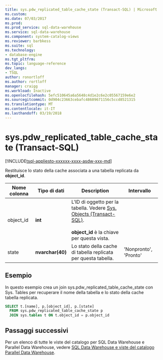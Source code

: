 ```yaml
---
title: sys.pdw_replicated_table_cache_state (Transact-SQL) | Microsoft Docs
ms.custom: 
ms.date: 07/03/2017
ms.prod: 
ms.prod_service: sql-data-warehouse
ms.service: sql-data-warehouse
ms.component: system-catalog-views
ms.reviewer: barbkess
ms.suite: sql
ms.technology:
- database-engine
ms.tgt_pltfrm: 
ms.topic: language-reference
dev_langs:
- TSQL
author: ronortloff
ms.author: rortloff
manager: craigg
ms.workload: Inactive
ms.openlocfilehash: 5efc510645a6a5648c4d1e2c6e2c05567159e6e2
ms.sourcegitcommit: 0d904c23663cebafc48609671156c5ccd8521315
ms.translationtype: MT
ms.contentlocale: it-IT
ms.lasthandoff: 03/19/2018
---
```

# <a name="syspdwreplicatedtablecachestate-transact-sql"></a>sys.pdw_replicated_table_cache_state (Transact-SQL)
[!INCLUDE[tsql-appliesto-xxxxxx-xxxx-asdw-xxx-md](../../includes/tsql-appliesto-xxxxxx-xxxx-asdw-xxx-md.md)]

  Restituisce lo stato della cache associata a una tabella replicata da **object_id**.  
  
|Nome colonna|Tipo di dati|Description|Intervallo|  
|-----------------|---------------|-----------------|-----------|  
|object_id|**int**|L'ID di oggetto per la tabella. Vedere [Sys. Objects &#40;Transact-SQL&#41;](../../relational-databases/system-catalog-views/sys-objects-transact-sql.md).<br /><br /> **object_id** è la chiave per questa vista.||  
|state|**nvarchar(40)**|Lo stato della cache di tabella replicata per questa tabella.|'Nonpronto', 'Pronto'|  
  
## <a name="example"></a>Esempio
In questo esempio crea un join sys.pdw_replicated_table_cache_state con Sys. Tables per recuperare il nome della tabella e lo stato della cache tabella replicata.

```sql
SELECT t.[name], p.[object_id], p.[state]
  FROM sys.pdw_replicated_table_cache_state p 
  JOIN sys.tables t ON t.object_id = p.object_id
```



## <a name="next-steps"></a>Passaggi successivi  
 Per un elenco di tutte le viste del catalogo per SQL Data Warehouse e Parallel Data Warehouse, vedere [SQL Data Warehouse e viste del catalogo Parallel Data Warehouse](../../relational-databases/system-catalog-views/sql-data-warehouse-and-parallel-data-warehouse-catalog-views.md).   
  
